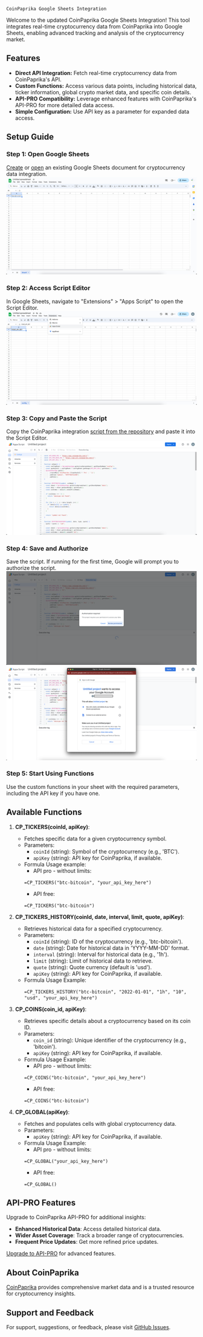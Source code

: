 ```
CoinPaprika Google Sheets Integration
```

Welcome to the updated CoinPaprika Google Sheets Integration! This tool integrates real-time cryptocurrency data from CoinPaprika into Google Sheets, enabling advanced tracking and analysis of the cryptocurrency market.

## Features

- **Direct API Integration:** Fetch real-time cryptocurrency data from CoinPaprika's API.
- **Custom Functions:** Access various data points, including historical data, ticker information, global crypto market data, and specific coin details.
- **API-PRO Compatibility:** Leverage enhanced features with CoinPaprika's API-PRO for more detailed data access.
- **Simple Configuration:** Use API key as a parameter for expanded data access.

## Setup Guide

### Step 1: Open Google Sheets

[Create](https://sheet.new/) or [open](https://drive.google.com/) an existing Google Sheets document for cryptocurrency data integration.
![Step 1](screenshots/step1.png)

### Step 2: Access Script Editor

In Google Sheets, navigate to "Extensions" > "Apps Script" to open the Script Editor.
![Step 2](screenshots/step2.png)

### Step 3: Copy and Paste the Script
Copy the CoinPaprika integration [script from the repository](https://raw.githubusercontent.com/coinpaprika/coinpaprika-google-sheet/main/script.gs) and paste it into the Script Editor.
![Step 3](screenshots/step3.png)

### Step 4: Save and Authorize

Save the script. If running for the first time, Google will prompt you to authorize the script.
![Step 4-1](screenshots/step4-1.png)
![Step 4-2](screenshots/step4-2.png)

### Step 5: Start Using Functions

Use the custom functions in your sheet with the required parameters, including the API key if you have one.

## Available Functions

1. **CP_TICKERS(coinId, apiKey)**:
   - Fetches specific data for a given cryptocurrency symbol.
   - Parameters:
      - `coinId` (string): Symbol of the cryptocurrency (e.g., 'BTC').
      - `apiKey` (string): API key for CoinPaprika, if available.
   - Formula Usage example: 
      - API pro - without limits:
     ```excel
     =CP_TICKERS("btc-bitcoin", "your_api_key_here")
     ```
      - API free:
     ```excel
     =CP_TICKERS("btc-bitcoin")
     ```

2. **CP_TICKERS_HISTORY(coinId, date, interval, limit, quote, apiKey)**:
   - Retrieves historical data for a specified cryptocurrency.
   - Parameters:
      - `coinId` (string): ID of the cryptocurrency (e.g., 'btc-bitcoin').
      - `date` (string): Date for historical data in 'YYYY-MM-DD' format.
      - `interval` (string): Interval for historical data (e.g., '1h').
      - `limit` (string): Limit of historical data to retrieve.
      - `quote` (string): Quote currency (default is 'usd').
      - `apiKey` (string): API key for CoinPaprika, if available.
   - Formula Usage Example:
     ```excel
     =CP_TICKERS_HISTORY("btc-bitcoin", "2022-01-01", "1h", "10", "usd", "your_api_key_here")
     ```

3. **CP_COINS(coin_id, apiKey)**:
   - Retrieves specific details about a cryptocurrency based on its coin ID.
   - Parameters:
      - `coin_id` (string): Unique identifier of the cryptocurrency (e.g., 'bitcoin').
      - `apiKey` (string): API key for CoinPaprika, if available.
   - Formula Usage Example:
      - API pro - without limits:
     ```excel
     =CP_COINS("btc-bitcoin", "your_api_key_here")
     ```
     - API free:
     ```excel
     =CP_COINS("btc-bitcoin")
     ```

4. **CP_GLOBAL(apiKey)**:
   - Fetches and populates cells with global cryptocurrency data.
   - Parameters:
      - `apiKey` (string): API key for CoinPaprika, if available.
   - Formula Usage Example:
      - API pro - without limits:
     ```excel
     =CP_GLOBAL("your_api_key_here")
     ```
     - API free:
     ```excel
     =CP_GLOBAL()
     ```

## API-PRO Features

Upgrade to CoinPaprika API-PRO for additional insights:
- **Enhanced Historical Data**: Access detailed historical data.
- **Wider Asset Coverage**: Track a broader range of cryptocurrencies.
- **Frequent Price Updates**: Get more refined price updates.

[Upgrade to API-PRO](https://coinpaprika.com/api) for advanced features.

## About CoinPaprika

[CoinPaprika](https://coinpaprika.com) provides comprehensive market data and is a trusted resource for cryptocurrency insights.

## Support and Feedback

For support, suggestions, or feedback, please visit [GitHub Issues](https://github.com/your-repo-link).
